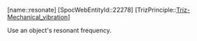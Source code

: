 ﻿---
type: TrizPrincipleSub
aliases:
- resonate
license: CC BY-SA 4.0
copyright: https://github.com/SpocWeb
IsDeleted: false
IsReadOnly: false
Confidential: public
tags: 
- Triz/Principle/Sub
---
[name::resonate]
[SpocWebEntityId::22278]
[TrizPrinciple::[Triz-Mechanical_vibration](tech/Triz/Principle/Triz-Mechanical_vibration.md)]

Use an object&#x27;s resonant frequency.
